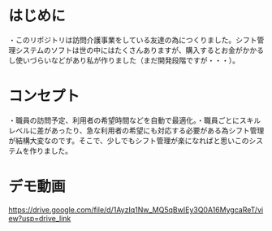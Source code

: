 # はじめに
・このリポジトリは訪問介護事業をしている友達の為につくりました。シフト管理システムのソフトは世の中にはたくさんありますが、購入するとお金がかかるし使いづらいなどがあり私が作りました（まだ開発段階ですが・・・）。

# コンセプト
・職員の訪問予定、利用者の希望時間などを自動で最適化。・職員ごとにスキルレベルに差があったり、急な利用者の希望にも対応する必要がある為シフト管理が結構大変なのです。そこで、少しでもシフト管理が楽になればと思いこのシステムを作りました。

# デモ動画
https://drive.google.com/file/d/1AyzIq1Nw_MQ5qBwIEy3Q0A16MygcaReT/view?usp=drive_link
